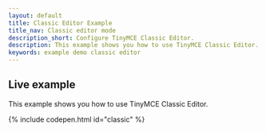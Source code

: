```yaml
---
layout: default
title: Classic Editor Example
title_nav: Classic editor mode
description_short: Configure TinyMCE Classic Editor.
description: This example shows you how to use TinyMCE Classic Editor.
keywords: example demo classic editor
---
```


## Live example

This example shows you how to use TinyMCE Classic Editor.

{% include codepen.html id="classic" %}
